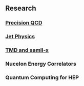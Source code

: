 ## Research

### [Precision QCD](https://l-x-x.github.io/pqcd/)
### [Jet Physics](https://l-x-x.github.io/collider/)
### [TMD and samll-x](https://l-x-x.github.io/nuclear/)
### Nucelon Energy Correlators
### Quantum Computing for HEP

